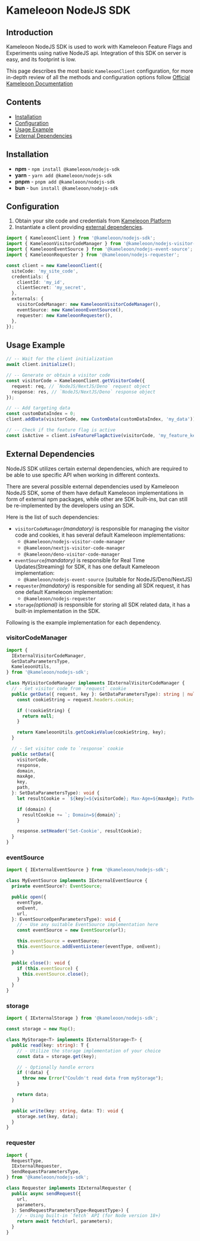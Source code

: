 # Kameleoon NodeJS SDK

## Introduction

Kameleoon NodeJS SDK is used to work with Kameleoon Feature Flags and Experiments using native NodeJS api.
Integration of this SDK on server is easy, and its footprint is low.

This page describes the most basic `KameleoonClient` configuration, for more in-depth review of all the methods and configuration options follow [Official Kameleoon Documentation](https://developers.kameleoon.com/nodejs-sdk.html)

## Contents

- [Installation](#installation)
- [Configuration](#configuration)
- [Usage Example](#usage-example)
- [External Dependencies](#external-dependencies)

## Installation

- **npm** - `npm install @kameleoon/nodejs-sdk`
- **yarn** - `yarn add @kameleoon/nodejs-sdk`
- **pnpm** - `pnpm add @kameleoon/nodejs-sdk`
- **bun** - `bun install @kameleoon/nodejs-sdk`

## Configuration

1. Obtain your site code and credentials from [Kameleoon Platform](https://app.kameleoon.com/)
2. Instantiate a client providing [external dependencies](#external-dependencies).

```ts
import { KameleoonClient } from '@kameleoon/nodejs-sdk';
import { KameleoonVisitorCodeManager } from '@kameleoon/nodejs-visitor-code-manager';
import { KameleoonEventSource } from '@kameleoon/nodejs-event-source';
import { KameleoonRequester } from '@kameleoon/nodejs-requester';

const client = new KameleoonClient({
  siteCode: 'my_site_code',
  credentials: {
    clientId: 'my_id',
    clientSecret: 'my_secret',
  },
  externals: {
    visitorCodeManager: new KameleoonVisitorCodeManager(),
    eventSource: new KameleoonEventSource(),
    requester: new KameleoonRequester(),
  },
});
```

## Usage Example

```ts
// -- Wait for the client initialization
await client.initialize();

// -- Generate or obtain a visitor code
const visitorCode = KameleoonClient.getVisitorCode({
  request: req, // `NodeJS/NextJS/Deno` request object
  response: res, // `NodeJS/NextJS/Deno` response object
});

// -- Add targeting data
const customDataIndex = 0;
client.addData(visitorCode, new CustomData(customDataIndex, 'my_data'));

// -- Check if the feature flag is active
const isActive = client.isFeatureFlagActive(visitorCode, 'my_feature_key');
```

## External Dependencies

NodeJS SDK utilizes certain external dependencies, which are required to be able to use specific API when working in different contexts.

There are several possible external dependencies used by Kameleoon NodeJS SDK, some of them have default Kameleoon implementations in form of external npm packages, while other are SDK built-ins, but can still be re-implemented by the developers using an SDK.

Here is the list of such dependencies:

- `visitorCodeManager`_(mandatory)_ is responsible for managing the visitor code and cookies, it has several default Kameleoon implementations:
  - `@kameleoon/nodejs-visitor-code-manager`
  - `@kameleoon/nextjs-visitor-code-manager`
  - `@kameleoon/deno-visitor-code-manager`
- `eventSource`_(mandatory)_ is responsible for Real Time Updates(Streaming) for SDK, it has one default Kameleoon implementation:
  - `@kameleoon/nodejs-event-source` (suitable for NodeJS/Deno/NextJS)
- `requester`_(mandatory)_ is responsible for sending all SDK request, it has one default Kameleoon implementation:
  - `@kameleoon/nodejs-requester`
- `storage`_(optional)_ is responsible for storing all SDK related data, it has a built-in implementation in the SDK.

Following is the example implementation for each dependency.

### visitorCodeManager

```ts
import {
  IExternalVisitorCodeManager,
  GetDataParametersType,
  KameleoonUtils,
} from '@kameleoon/nodejs-sdk';

class MyVisitorCodeManager implements IExternalVisitorCodeManager {
  // - Get visitor code from `request` cookie
  public getData({ request, key }: GetDataParametersType): string | null {
    const cookieString = request.headers.cookie;

    if (!cookieString) {
      return null;
    }

    return KameleoonUtils.getCookieValue(cookieString, key);
  }

  // - Set visitor code to `response` cookie
  public setData({
    visitorCode,
    response,
    domain,
    maxAge,
    key,
    path,
  }: SetDataParametersType): void {
    let resultCookie = `${key}=${visitorCode}; Max-Age=${maxAge}; Path=${path}`;

    if (domain) {
      resultCookie += `; Domain=${domain}`;
    }

    response.setHeader('Set-Cookie', resultCookie);
  }
}
```

### eventSource

```ts
import { IExternalEventSource } from '@kameleoon/nodejs-sdk';

class MyEventSource implements IExternalEventSource {
  private eventSource?: EventSource;

  public open({
    eventType,
    onEvent,
    url,
  }: EventSourceOpenParametersType): void {
    // - Use any suitable EventSource implementation here
    const eventSource = new EventSource(url);

    this.eventSource = eventSource;
    this.eventSource.addEventListener(eventType, onEvent);
  }

  public close(): void {
    if (this.eventSource) {
      this.eventSource.close();
    }
  }
}
```

### storage

```ts
import { IExternalStorage } from '@kameleoon/nodejs-sdk';

const storage = new Map();

class MyStorage<T> implements IExternalStorage<T> {
  public read(key: string): T {
    // - Utilize the storage implementation of your choice
    const data = storage.get(key);

    // - Optionally handle errors
    if (!data) {
      throw new Error("Couldn't read data from myStorage");
    }

    return data;
  }

  public write(key: string, data: T): void {
    storage.set(key, data);
  }
}
```

### requester

```ts
import {
  RequestType,
  IExternalRequester,
  SendRequestParametersType,
} from '@kameleoon/nodejs-sdk';

class Requester implements IExternalRequester {
  public async sendRequest({
    url,
    parameters,
  }: SendRequestParametersType<RequestType>) {
    // - Using built-in `fetch` API (for Node version 18+)
    return await fetch(url, parameters);
  }
}
```
